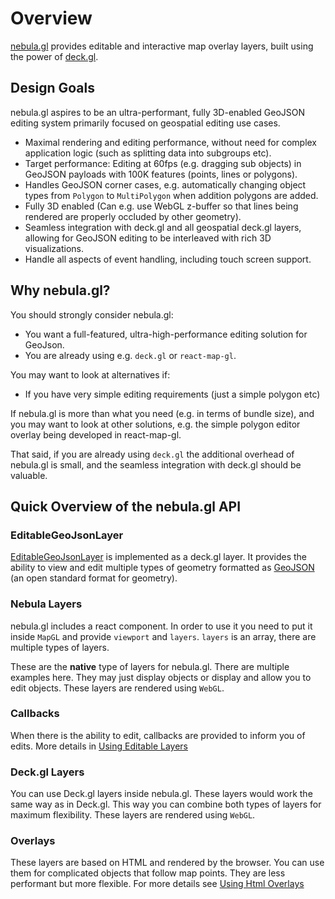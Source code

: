 # Overview

[nebula.gl](https://neb.gl) provides editable and interactive map overlay layers, built using the power of [deck.gl](https://uber.github.io/deck.gl).

## Design Goals

nebula.gl aspires to be an ultra-performant, fully 3D-enabled GeoJSON editing system primarily focused on geospatial editing use cases.

* Maximal rendering and editing performance, without need for complex application logic (such as splitting data into subgroups etc).
* Target performance: Editing at 60fps (e.g. dragging sub objects) in GeoJSON payloads with 100K features (points, lines or polygons).
* Handles GeoJSON corner cases, e.g. automatically changing object types from `Polygon` to `MultiPolygon` when addition polygons are added.
* Fully 3D enabled (Can e.g. use WebGL z-buffer so that lines being rendered are properly occluded by other geometry).
* Seamless integration with deck.gl and all geospatial deck.gl layers, allowing for GeoJSON editing to be interleaved with rich 3D visualizations.
* Handle all aspects of event handling, including touch screen support.


## Why nebula.gl?

You should strongly consider nebula.gl:

* You want a full-featured, ultra-high-performance editing solution for GeoJson.
* You are already using e.g. `deck.gl` or `react-map-gl`.

You may want to look at alternatives if:

* If you have very simple editing requirements (just a simple polygon etc)

If nebula.gl is more than what you need (e.g. in terms of bundle size), and you may want to look at other solutions, e.g. the simple polygon editor overlay being developed in react-map-gl.

That said, if you are already using `deck.gl` the additional overhead of nebula.gl is small, and the seamless integration with deck.gl should be valuable.


## Quick Overview of the nebula.gl API

### EditableGeoJsonLayer

[EditableGeoJsonLayer](./api-reference/layers/editable-geojson-layer.md) is implemented as a deck.gl layer. It provides the ability to view and edit multiple types of geometry formatted as [GeoJSON](https://tools.ietf.org/html/rfc7946) (an open standard format for geometry).

### Nebula Layers

nebula.gl includes a react component. In order to use it you need to put it inside `MapGL` and provide
`viewport` and `layers`. `layers` is an array, there are multiple types of layers.

These are the **native** type of layers for nebula.gl. There are multiple examples here.
They may just display objects or display and allow you to edit objects.
These layers are rendered using ```WebGL```.

### Callbacks

When there is the ability to edit, callbacks are provided to inform you of edits.
More details in [Using Editable Layers](documentation/developer-guide/using-editable-layers)

### Deck.gl Layers

You can use Deck.gl layers inside nebula.gl. These layers would work the same way as in Deck.gl.
This way you can combine both types of layers for maximum flexibility.
These layers are rendered using `WebGL`.

### Overlays

These layers are based on HTML and rendered by the browser. You can use them
for complicated objects that follow map points. They are less performant
but more flexible. For more details see [Using Html Overlays](documentation/developer-guide/using-html-overlays)
